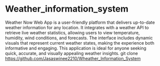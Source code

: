 # Weather_information_system
Weather Now Web App is a user-friendly platform that delivers up-to-date weather information for any location. It integrates with a weather API to retrieve live weather statistics, allowing users to view temperature, humidity, wind conditions, and forecasts. The interface includes dynamic visuals that represent current weather states, making the experience both informative and engaging. This application is ideal for anyone seeking quick, accurate, and visually appealing weather insights.
git clone https://github.com/Jasaswinee2210/Wheather_Information_System
